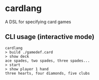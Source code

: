 # cardlang

A DSL for specifying card games

## CLI usage (interactive mode)
```
cardlang
> build ./gamedef.card
> show deck
ace spades, two spades, three spades...
> start
> show player 1 hand
three hearts, four diamonds, five clubs
```